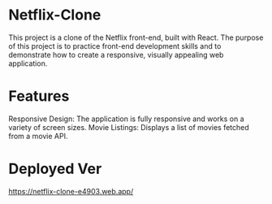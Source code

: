 # Netflix-Clone
This project is a clone of the Netflix front-end, built with React. The purpose of this project is to practice front-end development skills and to demonstrate how to create a responsive, visually appealing web application.

# Features
Responsive Design: The application is fully responsive and works on a variety of screen sizes.
Movie Listings: Displays a list of movies fetched from a movie API.

# Deployed Ver

https://netflix-clone-e4903.web.app/
